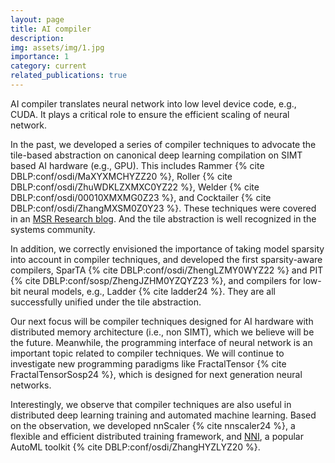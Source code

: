 ```yaml
---
layout: page
title: AI compiler
description: 
img: assets/img/1.jpg
importance: 1
category: current
related_publications: true
---
```


AI compiler translates neural network into low level device code, e.g., CUDA. It plays a critical role to ensure the efficient scaling of neural network. 

In the past, we developed a series of compiler techniques to advocate the tile-based abstraction on canonical deep learning compilation on SIMT based AI hardware (e.g., GPU). 
This includes Rammer {% cite DBLP:conf/osdi/MaXYXMCHYZZ20 %}, Roller {% cite DBLP:conf/osdi/ZhuWDKLZXMXC0YZ22 %}, Welder {% cite DBLP:conf/osdi/00010XMXMG0Z23 %}, and Cocktailer {% cite DBLP:conf/osdi/ZhangMXSM0Z0Y23 %}.
These techniques were covered in an [MSR Research blog](https://www.microsoft.com/en-us/research/blog/building-a-heavy-metal-quartet-of-ai-compilers/). And the tile abstraction is well recognized in the systems community. 

In addition, we correctly envisioned the importance of taking model sparsity into account in compiler techniques, and developed the first sparsity-aware compilers, SparTA {% cite DBLP:conf/osdi/ZhengLZMY0WYZ22 %} and PIT {% cite DBLP:conf/sosp/ZhengJZHM0YZQYZ23 %}, and compilers for low-bit neural models, e.g., Ladder {% cite ladder24 %}. They are all successfully unified under the tile abstraction.

Our next focus will be compiler techniques designed for AI hardware with distributed memory architecture (i.e., non SIMT), which we believe will be the future. Meanwhile, the programming interface of neural network is an important topic related to compiler techniques. We will continue to investigate new programming paradigms like FractalTensor {% cite FractalTensorSosp24 %}, which is designed for next generation neural networks. 

Interestingly, we observe that compiler techniques are also useful in distributed deep learning training and automated machine learning. Based on the observation, we developed nnScaler {% cite nnscaler24 %}, a flexible and efficient distributed training framework, and [NNI](https://github.com/microsoft/nni), a popular AutoML toolkit {% cite DBLP:conf/osdi/ZhangHYZLYZ20 %}.
